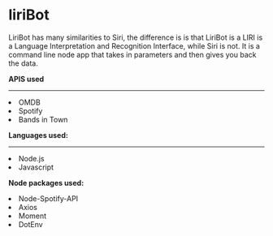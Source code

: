 # liriBot

LiriBot has many similarities to Siri, the difference is is that LiriBot is a LIRI is a Language Interpretation and Recognition Interface, while Siri is not. It is a command line node app that takes in parameters and then gives you back the data.

<strong>APIS used</strong><br><hr>
<li>OMDB
<li>Spotify  
<li>Bands in Town 


<strong>Languages used:</strong><br><hr>
<li>Node.js
<li>Javascript

<strong>Node packages used: </strong>

<li>Node-Spotify-API 

<li>Axios 

<li>Moment 

<li>DotEnv


